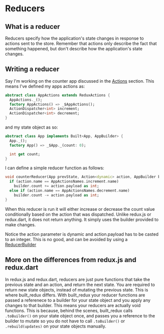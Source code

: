 # Reducers

## What is a reducer

Reducers specify how the application's state changes in response to actions sent to the store. Remember that actions only describe the fact that something happened, but don't describe how the application's state changes.

## Writing a reducer

Say I'm working on the counter app discussed in the [Actions](actions.md) section. This means I've defined my apps actions as:

```dart
abstract class AppActions extends ReduxActions {
  AppActions._();
  factory AppActions() => _$AppActions();
  ActionDispatcher<int> increment;
  ActionDispatcher<int> decrement;
}
```

and my state object as so:

```dart
abstract class App implements Built<App, AppBuilder> {
  App._();
  factory App() => _$App._(count: 0);

  int get count;
}
```

I can define a simple reducer function as follows:

```dart
void counterReducer(App prevState, Action<dynamic> action, AppBuilder builder) {
  if (action.name == AppActionsNames.increment.name)
    builder.count += action.payload as int;
  else if (action.name == AppActionsNames.decrement.name)
    builder.count -= action.payload as int;
}
```

When this reducer is run it will either increase or decrease the count value conditionally based on the action that was dispatched. Unlike redux.js or redux.dart, it does not return anything. It simply uses the builder provided to make changes.

Notice the action parameter is dynamic and action.payload has to be casted to an integer. This is no good, and can be avoided by using a [ReducerBuilder](../advanced/building_reducers.md)

## More on the differences from redux.js and redux.dart

In redux.js and redux.dart, reducers are just pure functions that take the previous state and an action, and return the next state. You are required to return new state objects, instead of mutating the previous state. This is where built_redux differs. With built_redux your reducer functions are passed a referenece to a builder for your state object and you apply any changes to that builder. This means your reducers are actually void functions. This is because, behind the scenes, built_redux calls `.toBuilder()` on your state object once, and passes you a reference to the builder to mutate so you do not have to call `.toBuilder()` or `.rebuild(updates)` on your state objects manually.
